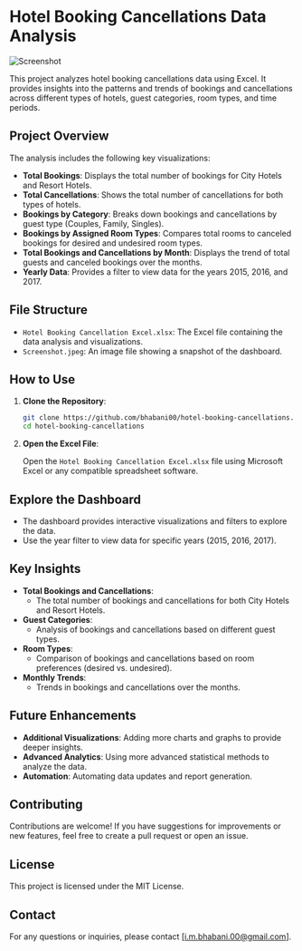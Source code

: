# Hotel Booking Cancellations Data Analysis

![Screenshot](https://github.com/imbhabani00/Hotel-Booking-Cancellation/assets/111756939/8ed338ac-d4c6-40ff-b995-0671067bddff)

This project analyzes hotel booking cancellations data using Excel. It provides insights into the patterns and trends of bookings and cancellations across different types of hotels, guest categories, room types, and time periods.

## Project Overview

The analysis includes the following key visualizations:

- **Total Bookings**: Displays the total number of bookings for City Hotels and Resort Hotels.
- **Total Cancellations**: Shows the total number of cancellations for both types of hotels.
- **Bookings by Category**: Breaks down bookings and cancellations by guest type (Couples, Family, Singles).
- **Bookings by Assigned Room Types**: Compares total rooms to canceled bookings for desired and undesired room types.
- **Total Bookings and Cancellations by Month**: Displays the trend of total guests and canceled bookings over the months.
- **Yearly Data**: Provides a filter to view data for the years 2015, 2016, and 2017.

## File Structure

- `Hotel Booking Cancellation Excel.xlsx`: The Excel file containing the data analysis and visualizations.
- `Screenshot.jpeg`: An image file showing a snapshot of the dashboard.

## How to Use

1. **Clone the Repository**:

    ```bash
    git clone https://github.com/bhabani00/hotel-booking-cancellations.git
    cd hotel-booking-cancellations
    ```

2. **Open the Excel File**:

    Open the `Hotel Booking Cancellation Excel.xlsx` file using Microsoft Excel or any compatible spreadsheet software.

## Explore the Dashboard

- The dashboard provides interactive visualizations and filters to explore the data.
- Use the year filter to view data for specific years (2015, 2016, 2017).

## Key Insights

- **Total Bookings and Cancellations**:
  - The total number of bookings and cancellations for both City Hotels and Resort Hotels.
- **Guest Categories**:
  - Analysis of bookings and cancellations based on different guest types.
- **Room Types**:
  - Comparison of bookings and cancellations based on room preferences (desired vs. undesired).
- **Monthly Trends**:
  - Trends in bookings and cancellations over the months.

## Future Enhancements

- **Additional Visualizations**: Adding more charts and graphs to provide deeper insights.
- **Advanced Analytics**: Using more advanced statistical methods to analyze the data.
- **Automation**: Automating data updates and report generation.

## Contributing

Contributions are welcome! If you have suggestions for improvements or new features, feel free to create a pull request or open an issue.

## License

This project is licensed under the MIT License.

## Contact

For any questions or inquiries, please contact [i.m.bhabani.00@gmail.com].

